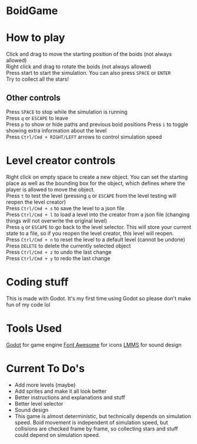 # BoidGame

# How to play
  
Click and drag to move the starting position of the boids (not always allowed)  
Right click and drag to rotate the boids (not always allowed)  
Press start to start the simulation.  You can also press `SPACE` or `ENTER`  
Try to collect all the stars!

## Other controls
Press `SPACE` to stop while the simulation is running  
Press `q` or `ESCAPE` to leave  
Press `p` to show or hide paths and previous boid positions
Press `i` to toggle showing extra information about the level  
Press `Ctrl/Cmd + RIGHT/LEFT` arrows to control simulation speed

# Level creator controls
Right click on empty space to create a new object. You can set the starting place as well as the bounding box for the object, which defines where the player is allowed to move the object.  
Press `t` to test the level (pressing `q` or `ESCAPE` from the level testing will reopen the level creator)  
Press `Ctrl/Cmd + s` to save the level to a json file  
Press `Ctrl/Cmd + l` to load a level into the creator from a json file (changing things will not overwrite the original level)  
Press `q` or `ESCAPE` to go back to the level selector. This will store your current state to a file, so if you reopen the level creator, this level will reopen.  
Press `Ctrl/Cmd + n` to reset the level to a default level (cannot be undone)  
Press `DELETE` to delete the currently selected object  
Press `Ctrl/Cmd + z` to undo the last change  
Press `Ctrl/Cmd + y` to redo the last change

# Coding stuff
This is made with Godot. It's my first time using Godot so please don't make fun of my code lol  

# Tools Used
[Godot](https://godotengine.org/) for game engine
[Font Awesome](https://fontawesome.com) for icons
[LMMS](https://lmms.io/) for sound design

# Current To Do's
 - Add more levels (maybe)
 - Add sprites and make it all look better
 - Better instructions and explanations and stuff
 - Better level selector
 - Sound design
 - This game is almost deterministic, but technically depends on simulation speed. Boid movement is independent of simulation speed, but collisions are checked frame by frame, so collecting stars and stuff could depend on simulation speed.
